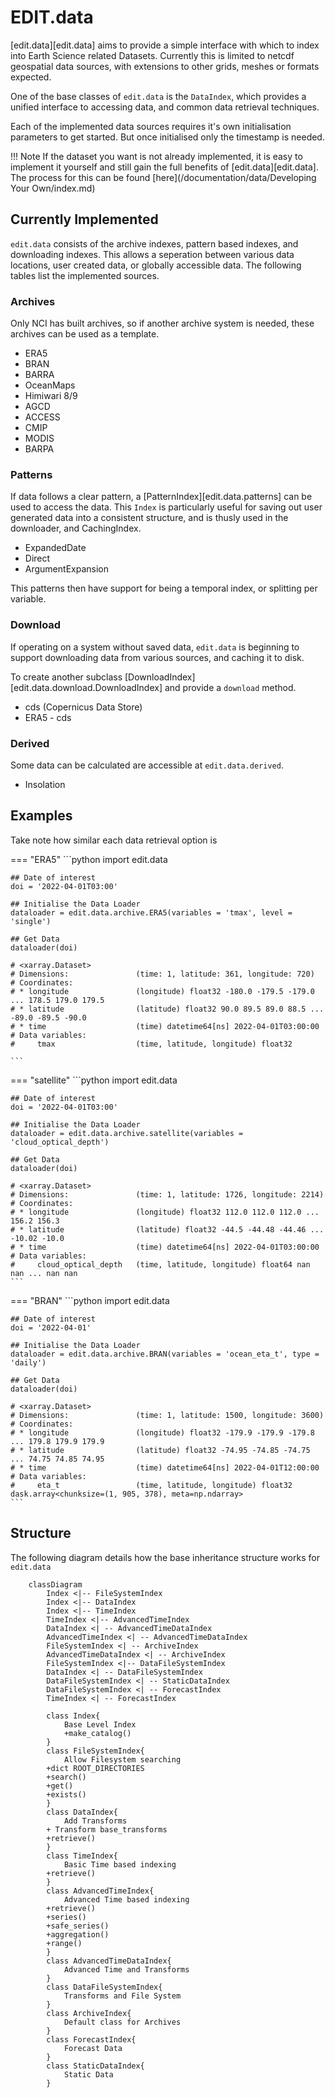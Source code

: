 # EDIT.data

[edit.data][edit.data] aims to provide a simple interface with which to index into Earth Science related Datasets. Currently this is limited to netcdf geospatial data sources, with extensions to other grids, meshes or formats expected.

One of the base classes of `edit.data` is the `DataIndex`, which provides a unified interface to accessing data, and common data retrieval techniques.

Each of the implemented data sources requires it's own initialisation parameters to get started. But once initialised only the timestamp is needed.

!!! Note
    If the dataset you want is not already implemented, it is easy to implement it yourself and still gain the full benefits of [edit.data][edit.data]. The process for this can be found [here](/documentation/data/Developing Your Own/index.md)

## Currently Implemented

`edit.data` consists of the archive indexes, pattern based indexes, and downloading indexes. This allows a seperation between various data locations, user created data, or globally accessible data. The following tables list the implemented sources.

### Archives

Only NCI has built archives, so if another archive system is needed, these archives can be used as a template.

- ERA5
- BRAN
- BARRA
- OceanMaps
- Himiwari 8/9
- AGCD
- ACCESS
- CMIP
- MODIS
- BARPA

### Patterns

If data follows a clear pattern, a [PatternIndex][edit.data.patterns] can be used to access the data. This `Index` is particularly useful for saving out user generated data into a consistent structure, and is thusly used in the downloader, and CachingIndex.

- ExpandedDate
- Direct
- ArgumentExpansion

This patterns then have support for being a temporal index, or splitting per variable.

### Download

If operating on a system without saved data, `edit.data` is beginning to support downloading data from various sources, and caching it to disk.

To create another subclass [DownloadIndex][edit.data.download.DownloadIndex] and provide a `download` method.

- cds (Copernicus Data Store)
- ERA5 - cds


### Derived

Some data can be calculated are accessible at `edit.data.derived`.

- Insolation

## Examples

Take note how similar each data retrieval option is

=== "ERA5"
    ```python
    import edit.data

    ## Date of interest
    doi = '2022-04-01T03:00'

    ## Initialise the Data Loader
    dataloader = edit.data.archive.ERA5(variables = 'tmax', level = 'single')

    ## Get Data
    dataloader(doi)

    # <xarray.Dataset>
    # Dimensions:               (time: 1, latitude: 361, longitude: 720)
    # Coordinates:
    # * longitude               (longitude) float32 -180.0 -179.5 -179.0 ... 178.5 179.0 179.5
    # * latitude                (latitude) float32 90.0 89.5 89.0 88.5 ... -89.0 -89.5 -90.0
    # * time                    (time) datetime64[ns] 2022-04-01T03:00:00
    # Data variables:
    #     tmax                  (time, latitude, longitude) float32 

    ```
=== "satellite"
    ```python
    import edit.data

    ## Date of interest
    doi = '2022-04-01T03:00'

    ## Initialise the Data Loader
    dataloader = edit.data.archive.satellite(variables = 'cloud_optical_depth')

    ## Get Data
    dataloader(doi)

    # <xarray.Dataset>
    # Dimensions:               (time: 1, latitude: 1726, longitude: 2214)
    # Coordinates:
    # * longitude               (longitude) float32 112.0 112.0 112.0 ... 156.2 156.3
    # * latitude                (latitude) float32 -44.5 -44.48 -44.46 ... -10.02 -10.0
    # * time                    (time) datetime64[ns] 2022-04-01T03:00:00
    # Data variables:
    #     cloud_optical_depth   (time, latitude, longitude) float64 nan nan ... nan nan
    ```

=== "BRAN"
    ```python
    import edit.data

    ## Date of interest
    doi = '2022-04-01'

    ## Initialise the Data Loader
    dataloader = edit.data.archive.BRAN(variables = 'ocean_eta_t', type = 'daily')

    ## Get Data
    dataloader(doi)

    # <xarray.Dataset>
    # Dimensions:               (time: 1, latitude: 1500, longitude: 3600)
    # Coordinates:
    # * longitude               (longitude) float32 -179.9 -179.9 -179.8 ... 179.8 179.9 179.9
    # * latitude                (latitude) float32 -74.95 -74.85 -74.75 ... 74.75 74.85 74.95
    # * time                    (time) datetime64[ns] 2022-04-01T12:00:00
    # Data variables:
    #     eta_t                 (time, latitude, longitude) float32 dask.array<chunksize=(1, 905, 378), meta=np.ndarray>
    ```

## Structure

The following diagram details how the base inheritance structure works for `edit.data`

```mermaid
    classDiagram
        Index <|-- FileSystemIndex
        Index <|-- DataIndex
        Index <|-- TimeIndex
        TimeIndex <|-- AdvancedTimeIndex
        DataIndex <| -- AdvancedTimeDataIndex
        AdvancedTimeIndex <| -- AdvancedTimeDataIndex
        FileSystemIndex <| -- ArchiveIndex
        AdvancedTimeDataIndex <| -- ArchiveIndex
        FileSystemIndex <|-- DataFileSystemIndex
        DataIndex <| -- DataFileSystemIndex
        DataFileSystemIndex <| -- StaticDataIndex
        DataFileSystemIndex <| -- ForecastIndex
        TimeIndex <| -- ForecastIndex

        class Index{
            Base Level Index
            +make_catalog()
        }
        class FileSystemIndex{
            Allow Filesystem searching
        +dict ROOT_DIRECTORIES
        +search()
        +get()
        +exists()
        }
        class DataIndex{
            Add Transforms
        + Transform base_transforms
        +retrieve()
        }
        class TimeIndex{
            Basic Time based indexing
        +retrieve()
        }
        class AdvancedTimeIndex{
            Advanced Time based indexing
        +retrieve()
        +series()
        +safe_series()
        +aggregation()
        +range()
        }
        class AdvancedTimeDataIndex{
            Advanced Time and Transforms
        }
        class DataFileSystemIndex{
            Transforms and File System
        }
        class ArchiveIndex{
            Default class for Archives
        }
        class ForecastIndex{
            Forecast Data
        }
        class StaticDataIndex{
            Static Data
        }
```
